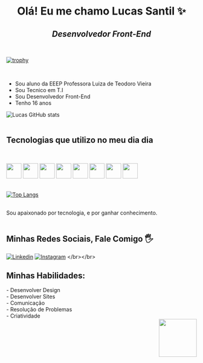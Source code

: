 <h1 align="center">Olá! Eu me chamo Lucas Santil ✨</h1>

<i><h2 align="center">Desenvolvedor Front-End</h2></i>
</br>

[![trophy](https://github-profile-trophy.vercel.app/?username=Lucas-byte-python&theme=onedark)](https://github.com/Lucas-byte-python/github-profile-trophy)

</br>
 
- Sou aluno da EEEP Professora Luiza de Teodoro Vieira
- Sou Tecnico em T.I
- Sou Desenvolvedor Front-End
- Tenho 16 anos

![Lucas GitHub stats](https://github-readme-stats.vercel.app/api?username=Lucas-byte-python&show_icons=true&theme=cobalt)
</br></br>
<h2 align="left"> Tecnologias que utilizo no meu dia dia </h2>
</br>

  <img style="width: 40px" src="https://cdn.jsdelivr.net/gh/devicons/devicon@latest/icons/html5/html5-original.svg" />  <img  style="width: 40px" src="https://cdn.jsdelivr.net/gh/devicons/devicon@latest/icons/css3/css3-original.svg" /> <img  style="width: 40px" src="https://cdn.jsdelivr.net/gh/devicons/devicon@latest/icons/javascript/javascript-original.svg" /> <img style="width: 40px" src="https://cdn.jsdelivr.net/gh/devicons/devicon@latest/icons/python/python-original.svg" /> <img  style="width: 40px" src="https://cdn.jsdelivr.net/gh/devicons/devicon@latest/icons/java/java-original.svg" /> <img style="width: 40px" src="https://cdn.jsdelivr.net/gh/devicons/devicon@latest/icons/nodejs/nodejs-original.svg" /> <img style="width: 40px" src="https://cdn.jsdelivr.net/gh/devicons/devicon@latest/icons/react/react-original.svg" /> <img style="width: 40px" src="https://cdn.jsdelivr.net/gh/devicons/devicon@latest/icons/bootstrap/bootstrap-original.svg" />
</br></br>

[![Top Langs](https://github-readme-stats.vercel.app/api/top-langs/?username=Lucas-byte-python&layout=donut)](https://github.com/Lucas-byte-python/github-readme-stats)
</br></br>

Sou apaixonado por tecnologia, e por ganhar conhecimento.
</br></br>

<h2>Minhas Redes Sociais, Fale Comigo 🖐️</h2>

[![Linkedin](https://img.shields.io/badge/LinkedIn-0077B5?style=for-the-badge&logo=linkedin&logoColor=white)](https://www.linkedin.com/in/lucas-de-sousa-santil-1ab7ab2b3/)
[![Instagram](https://img.shields.io/badge/Instagram-E4405F?style=for-the-badge&logo=instagram&logoColor=white)]([https://www.linkedin.com/in/lucas-de-sousa-santil-1ab7ab2b3/](https://www.instagram.com/lucas.s_tec.info/))
</br></br>

<h2>Minhas Habilidades:</h2>
- Desenvolver Design<br/>
- Desenvolver Sites<br/>
- Comunicação<br/>
- Resolução de Problemas<br/>
- Criatividade<br/>

 <img align="right" style="width: 100px" src="https://media.tenor.com/yml8kcn3l6QAAAAM/ayanokoji.gif" />

